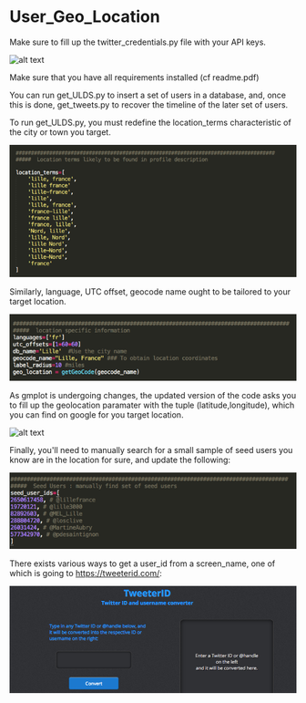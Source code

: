 # User_Geo_Location

Make sure to fill up the twitter_credentials.py file with your API keys. 

![alt text](https://developers.gigya.com/download/attachments/8570128/twitter_keys.jpg?version=1&modificationDate=1431476196000&api=v2)

Make sure that you have all requirements installed (cf readme.pdf)

You can run get_ULDS.py to insert a set of users in a database, and, once this is done, get_tweets.py to recover the timeline of the later set of users.

To run get_ULDS.py, you must redefine the location_terms characteristic of the city or town you target.

![alt text](https://github.com/MITSocialNetworksThinkTank/User_Geo_Location/blob/master/miscellaneous/city_name_variations.png)


Similarly, language, UTC offset, geocode name ought to be tailored to your target location.

![alt text](https://github.com/MITSocialNetworksThinkTank/User_Geo_Location/blob/master/miscellaneous/location_information.png)

As gmplot is undergoing changes, the updated version of the code asks you to fill up the geolocation paramater with the tuple (latitude,longitude), which you can find on google for you target location. 

![alt text](https://github.com/MITSocialNetworksThinkTank/User_Geo_Location/blob/master/miscellaneous/geoLoc_tuple)

Finally, you'll need to manually search for a small sample of seed users you know are in the location for sure, and update the following:

![alt text](https://github.com/MITSocialNetworksThinkTank/User_Geo_Location/blob/master/miscellaneous/seed_users.png)

There exists various ways to get a user_id from a screen_name, one of which is going to https://tweeterid.com/:

![alt text](https://github.com/MITSocialNetworksThinkTank/User_Geo_Location/blob/master/miscellaneous/tweeter_id_converter.png)
